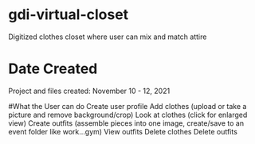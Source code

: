 # gdi-virtual-closet
Digitized clothes closet where user can mix and match attire

# Date Created
Project and files created: November 10 - 12, 2021

#What the User can do
Create user profile
Add clothes (upload or take a picture and remove background/crop)
Look at clothes (click for enlarged view)
Create outfits (assemble pieces into one image, create/save to an event folder like work...gym)
View outfits
Delete clothes
Delete outfits
